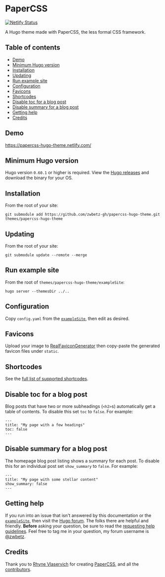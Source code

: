 # PaperCSS

[![Netlify Status](https://api.netlify.com/api/v1/badges/3e3a0d5d-854f-45f2-9e30-e8a86907956a/deploy-status)](https://app.netlify.com/sites/papercss-hugo-theme/deploys)

A Hugo theme made with PaperCSS, the less formal CSS framework.

## Table of contents

- [Demo](#demo)
- [Minimum Hugo version](#minimum-hugo-version)
- [Installation](#installation)
- [Updating](#updating)
- [Run example site](#run-example-site)
- [Configuration](#configuration)
- [Favicons](#favicons)
- [Shortcodes](#shortcodes)
- [Disable toc for a blog post](#disable-toc-for-a-blog-post)
- [Disable summary for a blog post](#disable-summary-for-a-blog-post)
- [Getting help](#getting-help)
- [Credits](#credits)

## Demo

https://papercss-hugo-theme.netlify.com/

## Minimum Hugo version

Hugo version `0.60.1` or higher is required. View the [Hugo releases](https://github.com/gohugoio/hugo/releases) and download the binary for your OS.

## Installation

From the root of your site:

```
git submodule add https://github.com/zwbetz-gh/papercss-hugo-theme.git themes/papercss-hugo-theme
```

## Updating

From the root of your site:

```
git submodule update --remote --merge
```

## Run example site

From the root of `themes/papercss-hugo-theme/exampleSite`:

```
hugo server --themesDir ../..
```

## Configuration

Copy `config.yaml` from the [`exampleSite`](https://github.com/zwbetz-gh/papercss-hugo-theme/tree/master/exampleSite), then edit as desired. 

## Favicons

Upload your image to [RealFaviconGenerator](https://realfavicongenerator.net/) then copy-paste the generated favicon files under `static`. 

## Shortcodes

See the [full list of supported shortcodes](https://papercss-hugo-theme.netlify.com/papercss-shortcodes/).

## Disable toc for a blog post

Blog posts that have two or more subheadings (`<h2>`s) automatically get a table of contents. To disable this set `toc` to `false`. For example:

```
---
title: "My page with a few headings"
toc: false
---
```

## Disable summary for a blog post

The homepage blog post listing shows a summary for each post. To disable this for an individual post set `show_summary` to `false`. For example:

```
---
title: "My page with some stellar content"
show_summary: false
---
```

## Getting help

If you run into an issue that isn't answered by this documentation or the [`exampleSite`](https://github.com/zwbetz-gh/papercss-hugo-theme/tree/master/exampleSite), then visit the [Hugo forum](https://discourse.gohugo.io/). The folks there are helpful and friendly. **Before** asking your question, be sure to read the [requesting help guidelines](https://discourse.gohugo.io/t/requesting-help/9132). Feel free to tag me in your question, my forum username is [@zwbetz](https://discourse.gohugo.io/u/zwbetz/summary).

## Credits

Thank you to [Rhyne Vlaservich](https://www.vlaservich.com/) for creating [PaperCSS](https://www.getpapercss.com/), and all the  [contributors](https://github.com/papercss/papercss/graphs/contributors).
